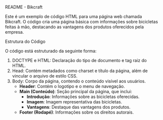  README - Bikcraft

Este é um exemplo de código HTML para uma página web chamada Bikcraft. O código cria uma página básica com informações sobre bicicletas feitas à mão, destacando as vantagens dos produtos oferecidos pela empresa.

 Estrutura do Código

O código está estruturado da seguinte forma:

1. DOCTYPE e HTML: Declaração do tipo de documento e tag raiz do HTML.
2. Head: Contém metadados como charset e título da página, além de vincular o arquivo de estilo CSS.
3. Body: Corpo da página, contendo o conteúdo visível aos usuários.
   - **Header**: Contém o logotipo e o menu de navegação.
   - **Main (Conteúdo)**: Seção principal da página, que inclui:
     - **Introdução**: Informações sobre as bicicletas oferecidas.
     - **Imagem**: Imagem representativa das bicicletas.
     - **Vantagens**: Destaque das vantagens dos produtos.
   - **Footer (Rodapé)**: Informações sobre os direitos autorais.
